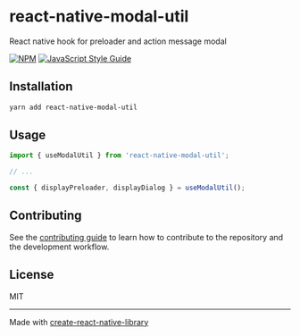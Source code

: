 # react-native-modal-util

React native hook for preloader and action message modal

[![NPM](https://img.shields.io/npm/v/react-native-modal-util.svg)](https://www.npmjs.com/package/react-native-modal-util) [![JavaScript Style Guide](https://img.shields.io/badge/code_style-standard-brightgreen.svg)](https://standardjs.com)

## Installation

```sh
yarn add react-native-modal-util
```

## Usage

```js
import { useModalUtil } from 'react-native-modal-util';

// ...

const { displayPreloader, displayDialog } = useModalUtil();
```

## Contributing

See the [contributing guide](CONTRIBUTING.md) to learn how to contribute to the repository and the development workflow.

## License

MIT

---

Made with [create-react-native-library](https://github.com/callstack/react-native-builder-bob)
